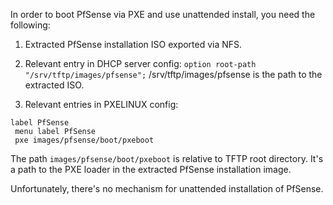 In order to boot PfSense via PXE and use unattended install,
you need the following:

1. Extracted PfSense installation ISO exported via NFS.

2. Relevant entry in DHCP server config:
    `option root-path "/srv/tftp/images/pfsense";`
   /srv/tftp/images/pfsense is the path to the extracted ISO.

3. Relevant entries in PXELINUX config:
```
label PfSense
 menu label PfSense
 pxe images/pfsense/boot/pxeboot
```

The path `images/pfsense/boot/pxeboot` is relative to TFTP root directory.
It's a path to the PXE loader in the extracted PfSense installation image.

Unfortunately, there's no mechanism for unattended installation of PfSense.

